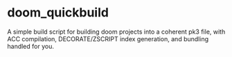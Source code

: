 # doom_quickbuild
A simple build script for building doom projects into a coherent pk3 file, with ACC compilation, DECORATE/ZSCRIPT index generation, and bundling handled for you.
